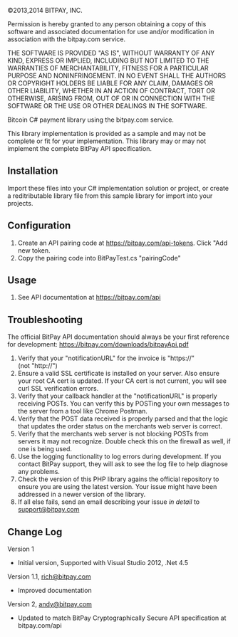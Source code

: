 ©2013,2014 BITPAY, INC.

Permission is hereby granted to any person obtaining a copy of this software
and associated documentation for use and/or modification in association with
the bitpay.com service.

THE SOFTWARE IS PROVIDED "AS IS", WITHOUT WARRANTY OF ANY KIND, EXPRESS OR
IMPLIED, INCLUDING BUT NOT LIMITED TO THE WARRANTIES OF MERCHANTABILITY,
FITNESS FOR A PARTICULAR PURPOSE AND NONINFRINGEMENT. IN NO EVENT SHALL THE
AUTHORS OR COPYRIGHT HOLDERS BE LIABLE FOR ANY CLAIM, DAMAGES OR OTHER
LIABILITY, WHETHER IN AN ACTION OF CONTRACT, TORT OR OTHERWISE, ARISING FROM,
OUT OF OR IN CONNECTION WITH THE SOFTWARE OR THE USE OR OTHER DEALINGS IN
THE SOFTWARE.


Bitcoin C# payment library using the bitpay.com service.

This library implementation is provided as a sample and may not be complete or fit for your implementation.  This library may or may not implement the complete BitPay API specification.

Installation
------------
Import these files into your C# implementation solution or project, or create a reditributable library file from this sample library for import into your projects.


Configuration
-------------
1. Create an API pairing code at https://bitpay.com/api-tokens.  Click "Add new token.
2. Copy the pairing code into BitPayTest.cs "pairingCode"


Usage
-----
1. See API documentation at https://bitpay.com/api


Troubleshooting
---------------
The official BitPay API documentation should always be your first reference for development:
https://bitpay.com/downloads/bitpayApi.pdf

1. Verify that your "notificationURL" for the invoice is "https://" (not "http://")
2. Ensure a valid SSL certificate is installed on your server. Also ensure your root CA cert is
   updated. If your CA cert is not current, you will see curl SSL verification errors.
3. Verify that your callback handler at the "notificationURL" is properly receiving POSTs. You
   can verify this by POSTing your own messages to the server from a tool like Chrome Postman.
4. Verify that the POST data received is properly parsed and that the logic that updates the
   order status on the merchants web server is correct.
5. Verify that the merchants web server is not blocking POSTs from servers it may not
   recognize. Double check this on the firewall as well, if one is being used.
6. Use the logging functionality to log errors during development. If you contact BitPay support,
   they will ask to see the log file to help diagnose any problems.
7. Check the version of this PHP library agains the official repository to ensure you are using
   the latest version. Your issue might have been addressed in a newer version of the library.
8. If all else fails, send an email describing your issue *in detail* to support@bitpay.com


Change Log
----------
Version 1
  - Initial version, Supported with Visual Studio 2012, .Net 4.5

Version 1.1, rich@bitpay.com
  - Improved documentation

Version 2, andy@bitpay.com
  - Updated to match BitPay Cryptographically Secure API specification at bitpay.com/api
